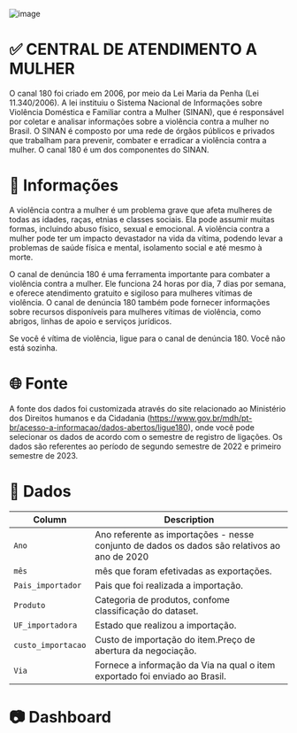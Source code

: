 ![image](https://github.com/LerinaMM/central_de_atendimento_a_mulher/assets/83770121/bf717526-03e2-4356-8872-b4b013505fbc)


# ✅ CENTRAL DE ATENDIMENTO A MULHER

O canal 180 foi criado em 2006, por meio da Lei Maria da Penha (Lei 11.340/2006). A lei instituiu o Sistema Nacional de Informações sobre Violência Doméstica e Familiar contra a Mulher (SINAN), que é responsável por coletar e analisar informações sobre a violência contra a mulher no Brasil. O SINAN é composto por uma rede de órgãos públicos e privados que trabalham para prevenir, combater e erradicar a violência contra a mulher. O canal 180 é um dos componentes do SINAN.

# 📖 Informações

A violência contra a mulher é um problema grave que afeta mulheres de todas as idades, raças, etnias e classes sociais. Ela pode assumir muitas formas, incluindo abuso físico, sexual e emocional. A violência contra a mulher pode ter um impacto devastador na vida da vítima, podendo levar a problemas de saúde física e mental, isolamento social e até mesmo à morte.

O canal de denúncia 180 é uma ferramenta importante para combater a violência contra a mulher. Ele funciona 24 horas por dia, 7 dias por semana, e oferece atendimento gratuito e sigiloso para mulheres vítimas de violência. O canal de denúncia 180 também pode fornecer informações sobre recursos disponíveis para mulheres vítimas de violência, como abrigos, linhas de apoio e serviços jurídicos.

Se você é vítima de violência, ligue para o canal de denúncia 180. Você não está sozinha.

# 🌐 Fonte

A fonte dos dados foi customizada através do site relacionado ao Ministério dos Direitos humanos e da Cidadania (https://www.gov.br/mdh/pt-br/acesso-a-informacao/dados-abertos/ligue180), onde você pode selecionar os dados de acordo com o semestre de registro de ligações. Os dados são referentes ao período de segundo semestre de 2022 e primeiro semestre de 2023.

# 💾 Dados

| Column     | Description              |
|------------|--------------------------|
| `Ano` | Ano referente as importações - nesse conjunto de dados os dados são relativos ao ano de 2020 |
| `mês` | mês que foram efetivadas as exportações. |
| `Pais_importador` | Pais que foi realizada a importação. |
| `Produto` | Categoria de produtos, confome classificação do dataset. |
| `UF_importadora` | Estado que realizou a importação. |
| `custo_importacao` | Custo de importação do item.Preço de abertura da negociação. |
| `Via` | Fornece a informação da Via na qual o item exportado foi enviado ao Brasil. |

# 📷 Dashboard


